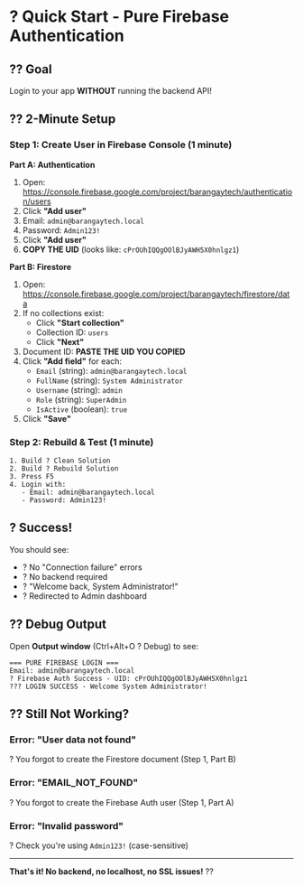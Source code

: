 # ? Quick Start - Pure Firebase Authentication

## ?? Goal
Login to your app **WITHOUT** running the backend API!

## ?? 2-Minute Setup

### Step 1: Create User in Firebase Console (1 minute)

**Part A: Authentication**
1. Open: https://console.firebase.google.com/project/barangaytech/authentication/users
2. Click **"Add user"**
3. Email: `admin@barangaytech.local`
4. Password: `Admin123!`
5. Click **"Add user"**
6. **COPY THE UID** (looks like: `cPrOUhIQQgOOlBJyAWH5X0hnlgz1`)

**Part B: Firestore**
1. Open: https://console.firebase.google.com/project/barangaytech/firestore/data
2. If no collections exist:
   - Click **"Start collection"**
   - Collection ID: `users`
   - Click **"Next"**
3. Document ID: **PASTE THE UID YOU COPIED**
4. Click **"Add field"** for each:
   - `Email` (string): `admin@barangaytech.local`
   - `FullName` (string): `System Administrator`
   - `Username` (string): `admin`
   - `Role` (string): `SuperAdmin`
   - `IsActive` (boolean): `true`
5. Click **"Save"**

### Step 2: Rebuild & Test (1 minute)

```
1. Build ? Clean Solution
2. Build ? Rebuild Solution
3. Press F5
4. Login with:
   - Email: admin@barangaytech.local
   - Password: Admin123!
```

## ? Success!

You should see:
- ? No "Connection failure" errors
- ? No backend required
- ? "Welcome back, System Administrator!"
- ? Redirected to Admin dashboard

## ?? Debug Output

Open **Output window** (Ctrl+Alt+O ? Debug) to see:
```
=== PURE FIREBASE LOGIN ===
Email: admin@barangaytech.local
? Firebase Auth Success - UID: cPrOUhIQQgOOlBJyAWH5X0hnlgz1
??? LOGIN SUCCESS - Welcome System Administrator!
```

## ?? Still Not Working?

### Error: "User data not found"
? You forgot to create the Firestore document (Step 1, Part B)

### Error: "EMAIL_NOT_FOUND"
? You forgot to create the Firebase Auth user (Step 1, Part A)

### Error: "Invalid password"
? Check you're using `Admin123!` (case-sensitive)

---

**That's it! No backend, no localhost, no SSL issues!** ??

